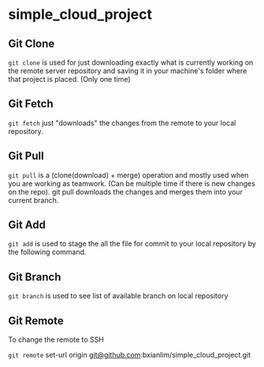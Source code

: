 
# simple_cloud_project

## Git Clone
`git clone` is used for just downloading exactly what is currently working on the remote server repository and saving it in your machine's folder where that project is placed. (Only one time)

## Git Fetch
`git fetch` just "downloads" the changes from the remote to your local repository. 

## Git Pull
`git pull` is a (clone(download) + merge) operation and mostly used when you are working as teamwork. (Can be multiple time if there is new changes on the repo). git pull downloads the changes and merges them into your current branch. 

## Git Add
`git add` is used to stage the all the file for commit to your local repository by the following command.

## Git Branch
`git branch` is used to see list of available branch on local repository


## Git Remote

To change the remote to SSH

`git remote` set-url origin git@github.com:bxianlim/simple_cloud_project.git

